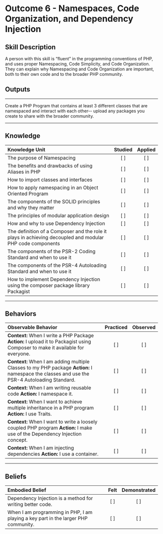 # Outcome 6 - Namespaces, Code Organization, and Dependency Injection

## Skill Description
A person with this skill is “fluent” in the programming conventions of PHP, and uses proper Namespacing, Code Simplicity, and Code Organization. They can explain why Namespacing and Code Organization are important, both to their own code and to the broader PHP community. 

## Outputs
----------
Create a PHP Program that contains at least 3 different classes that are namespaced and interact with each other-- upload any packages you create to share with the broader community.

----------
## Knowledge

| Knowledge Unit   |      Studied      | Applied |
|:-------------|:------------------:|:--------:|
| The purpose of Namespacing | [ ] | [ ] |
| The benefits and drawbacks of using Aliases in PHP | [ ] | [ ] |
| How to import classes and interfaces | [ ] | [ ] |
| How to apply namespacing in an Object Oriented Program | [ ] | [ ] |
| The components of the SOLID principles and why they matter | [ ] | [ ] |
| The principles of modular application design | [ ] | [ ] |
| How and why to use Dependency Injection | [ ] | [ ] |
| The definition of a Composer and the role it plays in achieving decoupled and modular PHP code components | [ ] | [ ] |
| The components of the PSR-2 Coding Standard and when to use it | [ ] | [ ] |
| The components of the PSR-4 Autoloading Standard and when to use it| [ ] | [ ] |
| How to implement Dependency Injection using the composer package library Packagist | [ ] | [ ] |



----------


## Behaviors

| Observable Behavior   |      Practiced      | Observed |
|:-------------|:------------------:|:--------:|
| **Context:** When I write a PHP Package **Action:**  I upload it to Packagist using Composer to make it available for everyone. |   [ ]   |   [ ] |
| **Context:** When I am adding multiple Classes to my PHP package **Action:**  I namespace the classes and use the PSR-4 Autoloading Standard.| [ ] | [ ]  |
| **Context:**  When I am writing reusable code **Action:** I namespace it. |   [ ]   |   [ ] |
| **Context:** When I want to achieve multiple inheritance in a PHP program **Action:**  I use Traits. |   [ ]   |   [ ] |
| **Context:** When I want to write a loosely coupled PHP program **Action:**  I make use of the Dependency Injection concept. |   [ ]   |   [ ] |
| **Context:** When I am injecting dependencies **Action:**  I use a container. |   [ ]   |   [ ] |



----------


## Beliefs


| Embodied Belief   |      Felt      | Demonstrated |
|:-------------|:------------------:|:--------:|
| Dependency Injection is a method for writing better code. |   [ ]   |   [ ] |
| When I am programming in PHP, I am playing a key part in the larger PHP community. |   [ ]   |   [ ] |

